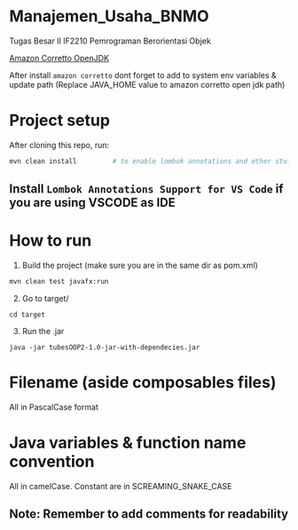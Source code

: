 # Manajemen_Usaha_BNMO
Tugas Besar II IF2210 Pemrograman Berorientasi Objek


[Amazon Corretto OpenJDK](https://docs.aws.amazon.com/corretto/latest/corretto-17-ug/downloads-list.html)

After install `amazon corretto` dont forget to add to system env variables & update path (Replace JAVA_HOME value to amazon corretto open jdk path)
# Project setup
After cloning this repo, run:
```bash
mvn clean install         # to enable lombok annotations and other stuff inside pom.xml
```
## Install `Lombok Annotations Support for VS Code` if you are using VSCODE as IDE

# How to run
1. Build the project (make sure you are in the same dir as pom.xml)
```bash
mvn clean test javafx:run
```
2. Go to target/
```
cd target
```
3. Run the .jar
```
java -jar tubesOOP2-1.0-jar-with-dependecies.jar
```

# Filename (aside composables files)
All in PascalCase format

# Java variables & function name convention
All in camelCase. Constant are in SCREAMING_SNAKE_CASE

## Note: Remember to add comments for readability
